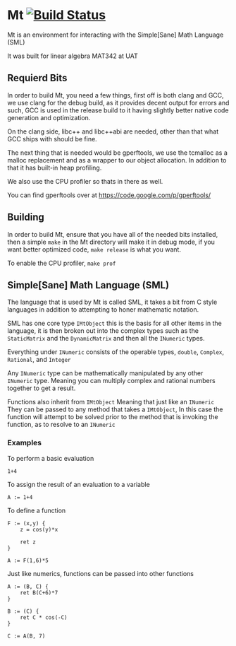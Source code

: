 # Mt [![Build Status](https://travis-ci.org/XAMPP/Mt.svg)](https://travis-ci.org/XAMPP/Mt)
Mt is an environment for interacting with the Simple[Sane] Math Language (SML)

It was built for linear algebra MAT342 at UAT


## Requierd Bits
In order to build Mt, you need a few things, first off is both clang and GCC, we use clang for the debug build, as it provides decent output for errors and such, GCC is used in the release build to it having slightly better native code generation and optimization.

On the clang side, libc++ and libc++abi are needed, other than that what GCC ships with should be fine.

The next thing that is needed would be gperftools, we use the tcmalloc as a malloc replacement and as a wrapper to our object allocation. In addition to that it has built-in heap profiling.

We also use the CPU profiler so thats in there as well.

You can find gperftools over at https://code.google.com/p/gperftools/

## Building

In order to build Mt, ensure that you have all of the needed bits installed, then a simple `make` in the Mt directory will make it in debug mode, if you want better optimized code, `make release` is what you want.

To enable the CPU profiler, `make prof`

## Simple[Sane] Math Language (SML)
The language that is used by Mt is called SML, it takes a bit from C style languages in addition to attempting to honer mathematic notation.

SML has one core type `IMtObject` this is the basis for all other items in the language, it is then broken out into the complex types such as the `StaticMatrix` and the `DynamicMatrix` and then all the `INumeric` types.

Everything under `INumeric` consists of the operable types, `double`, `Complex`, `Rational`, and `Integer`

Any `INumeric` type can be mathematically manipulated by any other `INumeric` type. Meaning you can multiply complex and rational numbers together to get a result.


Functions also inherit from `IMtObject` Meaning that just like an `INumeric` They can be passed to any method that takes a `IMtObject`, In this case the function will attempt to be solved prior to the method that is invoking the function, as to resolve to an `INumeric`


### Examples

To perform a basic evaluation

```
1+4
```

To assign the result of an evaluation to a variable

```
A := 1+4
```

To define a function

```
F := (x,y) {
	z = cos(y)*x

	ret z
}

A := F(1,6)*5

```

Just like numerics, functions can be passed into other functions

```
A := (B, C) {
	ret B(C+6)*7
}

B := (C) {
	ret C * cos(-C)
}

C := A(B, 7)

```
